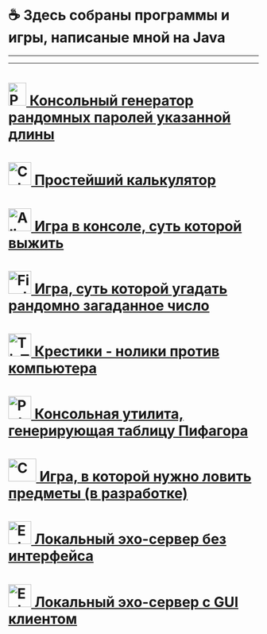 

 ☕  Здесь собраны программы и игры, написаные мной на Java
=========================

 
<hr>
<hr>

<a href="https://github.com/Zhavoronkov24/Java/tree/main/PasswordGen" target="_blank" rel="noreferrer"><img src="https://pngimg.com/uploads/padlock/padlock_PNG9416.png" width="36" height="46" alt="PasswordGenerator" /> Консольный генератор рандомных паролей указанной длины</a> 
=========================

<a href="https://github.com/Zhavoronkov24/Java/tree/main/%D0%9A%D0%BE%D0%BD%D1%81%D0%BE%D0%BB%D1%8C%D0%BD%D1%8B%D0%B9%20%D0%BA%D0%B0%D0%BB%D1%8C%D0%BA%D1%83%D0%BB%D1%8F%D1%82%D0%BE%D1%80" target="_blank" rel="noreferrer"><img src="https://upload.wikimedia.org/wikipedia/commons/thumb/b/bc/GNOME_Calculator_icon_2018.svg/1200px-GNOME_Calculator_icon_2018.svg.png" width="46" height="46" alt="Calc" /> Простейший калькулятор</a> 
=========================

<a href="https://github.com/Zhavoronkov24/Java/tree/main/Alive" target="_blank" rel="noreferrer"><img src="https://cutewallpaper.org/24/you-are-here-png/profile-thai-watsadu-%E0%B9%83%E0%B8%99%E0%B8%9B%E0%B8%B5-2021.png" width="46" height="46" alt="Alive" /> Игра в консоле, суть которой выжить</a> 
=========================

<a href="https://github.com/Zhavoronkov24/Java/tree/main/FindNumber_Game" target="_blank" rel="noreferrer"><img src="https://pngimg.com/uploads/question_mark/question_mark_PNG52.png" width="46" height="46" alt="FindGame" /> Игра, суть которой угадать рандомно загаданное число</a> 
=========================

<a href="https://github.com/Zhavoronkov24/Java/tree/main/Tik_Tak_Toe" target="_blank" rel="noreferrer"><img src="https://upload.wikimedia.org/wikipedia/commons/6/64/Tic-tac-toe.png" width="46" height="46" alt="TicTacToe" /> Крестики - нолики против компьютера</a> 
=========================

<a href="https://github.com/Zhavoronkov24/Java/tree/main/Pythagoras%20Table%20Generator" target="_blank" rel="noreferrer"><img src="https://tablica-umnozheniya.ru/sites/default/files/tablica-pifagora.png" width="46" height="46" alt="Pythagoras" /> Консольная утилита, генерирующая таблицу Пифагора</a> 
=========================

<a href="https://github.com/Zhavoronkov24/Java/tree/main/Game2" target="_blank" rel="noreferrer"><img src="https://img.cppng.com/download/2020-06/8-2-coming-soon-free-download-png.png" width="56" height="46" alt="Comming Soon" /> Игра, в которой нужно ловить предметы (в разработке)</a> 
=========================

<a href="https://github.com/Zhavoronkov24/Java/tree/main/EchoServer(noGUI)" target="_blank" rel="noreferrer"><img src="https://cdn-icons-png.flaticon.com/512/214/214347.png" width="46" height="46" alt="EchoServ" /> Локальный эхо-сервер без интерфейса</a> 
=========================

<a href="https://github.com/Zhavoronkov24/Java/tree/main/EchoServerWithGUI" target="_blank" rel="noreferrer"><img src="https://cdn-icons-png.flaticon.com/512/3474/3474362.png" width="46" height="46" alt="EchoServ" /> Локальный эхо-сервер с GUI клиентом</a> 
=========================
